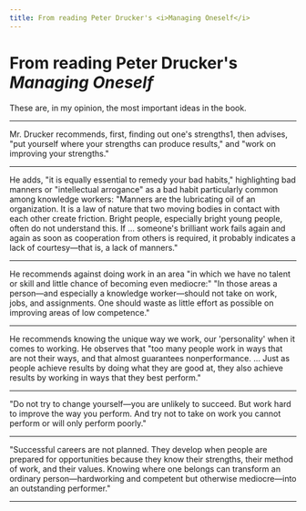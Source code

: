 ```yaml
---
title: From reading Peter Drucker's <i>Managing Oneself</i>
---
```


# From reading Peter Drucker's _Managing Oneself_

These are, in my opinion, the most important ideas in the book.

* * *

Mr. Drucker recommends, first, finding out one's strengths1, then advises, "put yourself where your strengths can produce results," and "work on improving your strengths."

* * *

He adds, "it is equally essential to remedy your bad habits," highlighting bad manners or "intellectual arrogance" as a bad habit particularly common among knowledge workers: "Manners are the lubricating oil of an organization. It is a law of nature that two moving bodies in contact with each other create friction. Bright people, especially bright young people, often do not understand this. If ... someone's brilliant work fails again and again as soon as cooperation from others is required, it probably indicates a lack of courtesy—that is, a lack of manners."

* * *

He recommends against doing work in an area "in which we have no talent or skill and little chance of becoming even mediocre:" "In those areas a person—and especially a knowledge worker—should not take on work, jobs, and assignments. One should waste as little effort as possible on improving areas of low competence."

* * *

He recommends knowing the unique way we work, our 'personality' when it comes to working. He observes that "too many people work in ways that are not their ways, and that almost guarantees nonperformance. ... Just as people achieve results by doing what they are good at, they also achieve results by working in ways that they best perform."

* * *

"Do not try to change yourself—you are unlikely to succeed. But work hard to improve the way you perform. And try not to take on work you cannot perform or will only perform poorly."

* * *

"Successful careers are not planned. They develop when people are prepared for opportunities because they know their strengths, their method of work, and their values. Knowing where one belongs can transform an ordinary person—hardworking and competent but otherwise mediocre—into an outstanding performer."

<hr asterism>